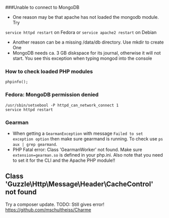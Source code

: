 ###Unable to connect to MongoDB

- One reason may be that apache has not loaded the mongodb module. Try

`service httpd restart` on Fedora or `service apache2 restart` on Debian
- Another reason can be a missing /data/db directory. Use mkdir to create One
- MongoDB needs ca. 3 GB diskspace for its journal, otherwise it will not start. You see this exception when typing mongod into the console

### How to check loaded PHP modules

```
phpinfo();
```

### Fedora: MongoDB permission denied
```
/usr/sbin/setsebool -P httpd_can_network_connect 1
service httpd restart
```
### Gearman
- When getting a `GearmanException` with message `Failed to set exception option` then make sure gearmand is running. To check use `ps aux | grep gearmand`.
- PHP Fatal error:  Class 'GearmanWorker' not found. Make sure `extension=gearman.so` is defined in your php.ini. Also note that you need to set it for the CLI and the Apache PHP module!!
##  Class 'Guzzle\Http\Message\Header\CacheControl' not found
Try a composer update. TODO: Still gives error!
https://github.com/mschultheiss/Charme
